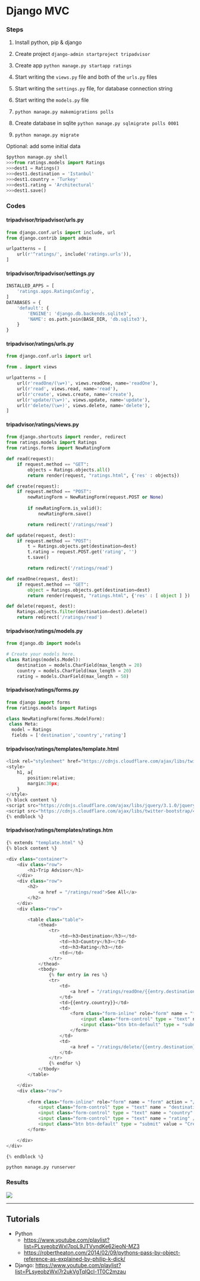 # Django MVC

### Steps

1. Install python, pip & django

2. Create project `django-admin startproject tripadvisor`

3. Create app `python manage.py startapp ratings`

4. Start writing the `views.py` file and both of the `urls.py` files

5. Start writing the `settings.py` file, for database connection string

6. Start writing the `models.py` file

7. `python manage.py makemigrations polls`

8. Create database in sqlite `python manage.py sqlmigrate polls 0001`

9. `python manage.py migrate`

Optional: add some initial data

```py
$python manage.py shell
>>>from ratings.models import Ratings
>>>dest1 = Ratings()
>>>dest1.destination = 'Istanbul'
>>>dest1.country = 'Turkey'
>>>dest1.rating = 'Architectural'
>>>dest1.save()
```

### Codes

#### tripadvisor/tripadvisor/urls.py

```py
from django.conf.urls import include, url
from django.contrib import admin

urlpatterns = [
	url(r'^ratings/', include('ratings.urls')),
]
```

#### tripadvisor/tripadvisor/settings.py

```py
INSTALLED_APPS = [
    'ratings.apps.RatingsConfig',
]
DATABASES = {
    'default': {
        'ENGINE': 'django.db.backends.sqlite3',
        'NAME': os.path.join(BASE_DIR, 'db.sqlite3'),
    }
}
```

#### tripadvisor/ratings/urls.py

```py
from django.conf.urls import url

from . import views

urlpatterns = [
    url(r'readOne/(\w+)', views.readOne, name='readOne'),
	url(r'read', views.read, name='read'),
	url(r'create', views.create, name='create'),
	url(r'update/(\w+)', views.update, name='update'),
	url(r'delete/(\w+)', views.delete, name='delete'),
]
```

#### tripadvisor/ratings/views.py

```py
from django.shortcuts import render, redirect
from ratings.models import Ratings
from ratings.forms import NewRatingForm

def read(request):
	if request.method == "GET":
		objects = Ratings.objects.all() 
		return render(request, "ratings.html", {'res' : objects})	

def create(request):
	if request.method == "POST":
		newRatingForm = NewRatingForm(request.POST or None)
		
		if newRatingForm.is_valid():
			newRatingForm.save()

		return redirect('/ratings/read')

def update(request, dest):
	if request.method == "POST":
		t = Ratings.objects.get(destination=dest)
		t.rating = request.POST.get('rating', '')
		t.save()

		return redirect('/ratings/read')

def readOne(request, dest):
	if request.method == "GET":
		object = Ratings.objects.get(destination=dest) 
		return render(request, "ratings.html", {'res' : [ object ] })	

def delete(request, dest):
	Ratings.objects.filter(destination=dest).delete() 
	return redirect('/ratings/read')
```

#### tripadvisor/ratings/models.py

```py
from django.db import models

# Create your models here.
class Ratings(models.Model):
	destination = models.CharField(max_length = 20)
	country = models.CharField(max_length = 20)
	rating = models.CharField(max_length = 50)
```

#### tripadvisor/ratings/forms.py

```py
from django import forms
from ratings.models import Ratings

class NewRatingForm(forms.ModelForm):
 class Meta:
  model = Ratings
  fields = ['destination','country','rating']
```

#### tripadvisor/ratings/templates/template.html

```py
<link rel="stylesheet" href="https://cdnjs.cloudflare.com/ajax/libs/twitter-bootstrap/4.0.0-alpha/css/bootstrap.min.css">
<style>
	h1, a{
		position:relative;
		margin:30px;
	}
</style>
{% block content %}
<script src="https://cdnjs.cloudflare.com/ajax/libs/jquery/3.1.0/jquery.min.js"></script>
<script src="https://cdnjs.cloudflare.com/ajax/libs/twitter-bootstrap/4.0.0-alpha/js/bootstrap.min.js"></script>
{% endblock %}	
```

#### tripadvisor/ratings/templates/ratings.htm

```py
{% extends "template.html" %}
{% block content %}

<div class="container">
	<div class="row">
		<h1>Trip Advisor</h1>
	</div>
	<div class="row">
		<h2>
			<a href = "/ratings/read">See All</a>
		</h2>
	</div>
	<div class="row">

		<table class="table">
			<thead>
				<tr>
					<td><h3>Destination</h3></td>
					<td><h3>Country</h3></td>
					<td><h3>Rating</h3></td>
					<td></td>
				</tr>
			</thead>
			<tbody>
				{% for entry in res %}
				<tr>
					<td>
						<a href = "/ratings/readOne/{{entry.destination}}">{{entry.destination}}</a>
					</td>
					<td>{{entry.country}}</td>
					<td>
						<form class="form-inline" role="form" name = "form" action = "/ratings/update/{{entry.destination}}" method = "POST" >{% csrf_token %}
							<input class="form-control" type = "text" name = "rating" value = "{{entry.rating}}" />
							<input class="btn btn-default" type = "submit" value = "Update" />
						</form>	
					</td>
					<td>
						<a href = "/ratings/delete/{{entry.destination}}">Delete</a>
					</td>
				</tr>
				{% endfor %}	
			</tbody>
		</table>

	</div>
	<div class="row">
	
		<form class="form-inline" role="form" name = "form" action = "/ratings/create" method = "POST" >{% csrf_token %}
			<input class="form-control" type = "text" name = "destination" />
			<input class="form-control" type = "text" name = "country" />
			<input class="form-control" type = "text" name = "rating" />
			<input class="btn btn-default" type = "submit" value = "Create" />
		</form>

	</div>	
</div>

{% endblock %}	
```

`python manage.py runserver`

### Results

![](https://raw.githubusercontent.com/atabegruslan/Django-MVC/master/Illustrations/01.PNG)

---

## Tutorials

- Python
    - https://www.youtube.com/playlist?list=PLsyeobzWxl7poL9JTVyndKe62ieoN-MZ3
    - https://robertheaton.com/2014/02/09/pythons-pass-by-object-reference-as-explained-by-philip-k-dick/
- Django: https://www.youtube.com/playlist?list=PLsyeobzWxl7r2ukVgTqIQcl-1T0C2mzau
